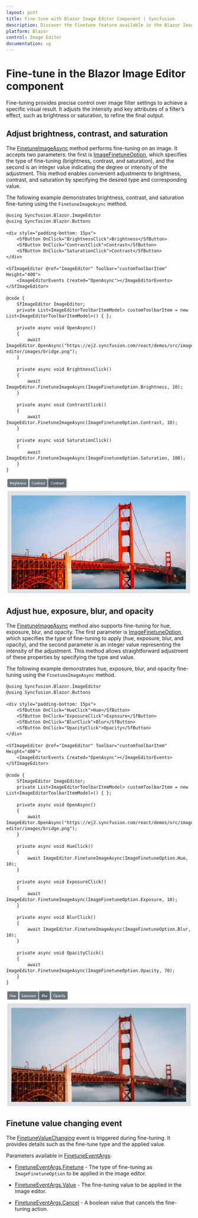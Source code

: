 ```yaml
---
layout: post
title: Fine-tune with Blazor Image Editor Component | Syncfusion
description: Discover the Finetune feature available in the Blazor Image Editor component for Blazor Server and WebAssembly applications.
platform: Blazor
control: Image Editor
documentation: ug
---
```


# Fine-tune in the Blazor Image Editor component

Fine-tuning provides precise control over image filter settings to achieve a specific visual result. It adjusts the intensity and key attributes of a filter’s effect, such as brightness or saturation, to refine the final output.

## Adjust brightness, contrast, and saturation

The [FinetuneImageAsync](https://help.syncfusion.com/cr/blazor/Syncfusion.Blazor.ImageEditor.SfImageEditor.html#Syncfusion_Blazor_ImageEditor_SfImageEditor_FinetuneImageAsync_Syncfusion_Blazor_ImageEditor_ImageFinetuneOption_System_Int32_) method performs fine-tuning on an image. It accepts two parameters: the first is [ImageFinetuneOption](https://help.syncfusion.com/cr/blazor/Syncfusion.Blazor.ImageEditor.ImageFinetuneOption.html), which specifies the type of fine-tuning (brightness, contrast, and saturation), and the second is an integer value indicating the degree or intensity of the adjustment. This method enables convenient adjustments to brightness, contrast, and saturation by specifying the desired type and corresponding value.

The following example demonstrates brightness, contrast, and saturation fine-tuning using the `FinetuneImageAsync` method.

```cshtml
@using Syncfusion.Blazor.ImageEditor
@using Syncfusion.Blazor.Buttons

<div style="padding-bottom: 15px">
    <SfButton OnClick="BrightnessClick">Brightness</SfButton>
    <SfButton OnClick="ContrastClick">Contrast</SfButton>
    <SfButton OnClick="SaturationClick">Contrast</SfButton>
</div>

<SfImageEditor @ref="ImageEditor" Toolbar="customToolbarItem" Height="400">
    <ImageEditorEvents Created="OpenAsync"></ImageEditorEvents>
</SfImageEditor>

@code {
    SfImageEditor ImageEditor;
    private List<ImageEditorToolbarItemModel> customToolbarItem = new List<ImageEditorToolbarItemModel>() { };

    private async void OpenAsync()
    {
        await ImageEditor.OpenAsync("https://ej2.syncfusion.com/react/demos/src/image-editor/images/bridge.png");
    }

    private async void BrightnessClick()
    {
        await ImageEditor.FinetuneImageAsync(ImageFinetuneOption.Brightness, 10);
    }

    private async void ContrastClick()
    {
        await ImageEditor.FinetuneImageAsync(ImageFinetuneOption.Contrast, 10);
    }

    private async void SaturationClick()
    {
        await ImageEditor.FinetuneImageAsync(ImageFinetuneOption.Saturation, 100);
    }
}
```

![Blazor Image Editor with fine-tuning applied](./images/blazor-image-editor-finetune-saturation.jpg)

## Adjust hue, exposure, blur, and opacity

The [FinetuneImageAsync](https://help.syncfusion.com/cr/blazor/Syncfusion.Blazor.ImageEditor.SfImageEditor.html#Syncfusion_Blazor_ImageEditor_SfImageEditor_FinetuneImageAsync_Syncfusion_Blazor_ImageEditor_ImageFinetuneOption_System_Int32_) method also supports fine-tuning for hue, exposure, blur, and opacity. The first parameter is [ImageFinetuneOption](https://help.syncfusion.com/cr/blazor/Syncfusion.Blazor.ImageEditor.ImageFinetuneOption.html), which specifies the type of fine-tuning to apply (hue, exposure, blur, and opacity), and the second parameter is an integer value representing the intensity of the adjustment. This method allows straightforward adjustment of these properties by specifying the type and value.

The following example demonstrates hue, exposure, blur, and opacity fine-tuning using the `FinetuneImageAsync` method.

```cshtml
@using Syncfusion.Blazor.ImageEditor
@using Syncfusion.Blazor.Buttons

<div style="padding-bottom: 15px">
    <SfButton OnClick="HueClick">Hue</SfButton>
    <SfButton OnClick="ExposureClick">Exposure</SfButton>
    <SfButton OnClick="BlurClick">Blur</SfButton>
    <SfButton OnClick="OpacityClick">Opacity</SfButton>
</div>

<SfImageEditor @ref="ImageEditor" Toolbar="customToolbarItem" Height="400">
    <ImageEditorEvents Created="OpenAsync"></ImageEditorEvents>
</SfImageEditor>

@code {
    SfImageEditor ImageEditor;
    private List<ImageEditorToolbarItemModel> customToolbarItem = new List<ImageEditorToolbarItemModel>() { };

    private async void OpenAsync()
    {
        await ImageEditor.OpenAsync("https://ej2.syncfusion.com/react/demos/src/image-editor/images/bridge.png");
    }

    private async void HueClick()
    {
        await ImageEditor.FinetuneImageAsync(ImageFinetuneOption.Hue, 10);
    }

    private async void ExposureClick()
    {
        await ImageEditor.FinetuneImageAsync(ImageFinetuneOption.Exposure, 10);
    }

    private async void BlurClick()
    {
        await ImageEditor.FinetuneImageAsync(ImageFinetuneOption.Blur, 10);
    }

    private async void OpacityClick()
    {
        await ImageEditor.FinetuneImageAsync(ImageFinetuneOption.Opacity, 70);
    }
}
```

![Blazor Image Editor with fine-tuning applied](./images/blazor-image-editor-finetune-blur.jpg)

## Finetune value changing event

The [FinetuneValueChanging](https://help.syncfusion.com/cr/blazor/Syncfusion.Blazor.ImageEditor.ImageEditorEvents.html#Syncfusion_Blazor_ImageEditor_ImageEditorEvents_FinetuneValueChanging) event is triggered during fine-tuning. It provides details such as the fine-tune type and the applied value.

Parameters available in [FinetuneEventArgs](https://help.syncfusion.com/cr/blazor/Syncfusion.Blazor.ImageEditor.FinetuneEventArgs.html):

- [FinetuneEventArgs.Finetune](https://help.syncfusion.com/cr/blazor/Syncfusion.Blazor.ImageEditor.FinetuneEventArgs.html#Syncfusion_Blazor_ImageEditor_FinetuneEventArgs_Finetune) - The type of fine-tuning as `ImageFinetuneOption` to be applied in the image editor.

- [FinetuneEventArgs.Value](https://help.syncfusion.com/cr/blazor/Syncfusion.Blazor.ImageEditor.FinetuneEventArgs.html#Syncfusion_Blazor_ImageEditor_FinetuneEventArgs_Value) - The fine-tuning value to be applied in the image editor.

- [FinetuneEventArgs.Cancel](https://help.syncfusion.com/cr/blazor/Syncfusion.Blazor.ImageEditor.FinetuneEventArgs.html#Syncfusion_Blazor_ImageEditor_FinetuneEventArgs_Cancel) - A boolean value that cancels the fine-tuning action. 